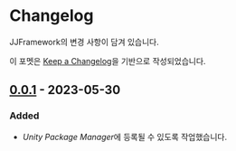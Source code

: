 # Changelog

JJFramework의 변경 사항이 담겨 있습니다.

이 포멧은 [Keep a Changelog](https://keepachangelog.com/ko/1.0.0/)을 기반으로 작성되었습니다.

## [0.0.1] - 2023-05-30

### Added

- *Unity Package Manager*에 등록될 수 있도록 작업했습니다.

[0.0.1]: https://github.com/onsemy/JJFramework/releases/tag/v0.0.1
